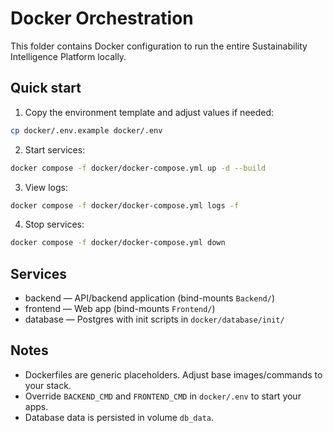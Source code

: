 # Docker Orchestration

This folder contains Docker configuration to run the entire Sustainability Intelligence Platform locally.

## Quick start

1. Copy the environment template and adjust values if needed:

```bash
cp docker/.env.example docker/.env
```

2. Start services:

```bash
docker compose -f docker/docker-compose.yml up -d --build
```

3. View logs:

```bash
docker compose -f docker/docker-compose.yml logs -f
```

4. Stop services:

```bash
docker compose -f docker/docker-compose.yml down
```

## Services

- backend — API/backend application (bind-mounts `Backend/`)
- frontend — Web app (bind-mounts `Frontend/`)
- database — Postgres with init scripts in `docker/database/init/`

## Notes

- Dockerfiles are generic placeholders. Adjust base images/commands to your stack.
- Override `BACKEND_CMD` and `FRONTEND_CMD` in `docker/.env` to start your apps.
- Database data is persisted in volume `db_data`.
